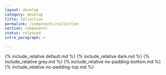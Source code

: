 ```yaml
---
layout: develop
category: develop
title: Collection
permalink: /components/collection
section: components
status: released
intro_paragraph: >

---
```


{% include_relative default.md %}
{% include_relative dark.md %}
{% include_relative grey.md %}
{% include_relative no-padding-bottom.md %}
{% include_relative no-padding-top.md %}
